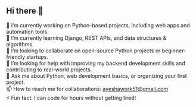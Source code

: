 ## Hi there 👋

🔭 I’m currently working on Python-based projects, including web apps and automation tools. <br>
🌱 I’m currently learning Django, REST APIs, and data structures & algorithms.<br>
👯 I’m looking to collaborate on open-source Python projects or beginner-friendly startups.<br>
🤔 I’m looking for help with improving my backend development skills and contributing to real-world projects.<br>
💬 Ask me about Python, web development basics, or organizing your first project.<br>
📫 How to reach me for collaborations: ayeshawork51@gmail.com<br>
⚡ Fun fact: I can code for hours without getting tired!<br>

